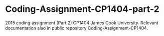# Coding-Assignment-CP1404-part-2
2015 coding assignment (Part 2) CP1404 James Cook University. Relevant documentation also in public repository Coding-Assignment-CP1404. 
